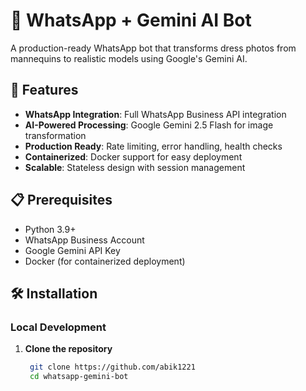 # 🤖 WhatsApp + Gemini AI Bot

A production-ready WhatsApp bot that transforms dress photos from mannequins to realistic models using Google's Gemini AI.

## 🚀 Features

- **WhatsApp Integration**: Full WhatsApp Business API integration
- **AI-Powered Processing**: Google Gemini 2.5 Flash for image transformation
- **Production Ready**: Rate limiting, error handling, health checks
- **Containerized**: Docker support for easy deployment
- **Scalable**: Stateless design with session management

## 📋 Prerequisites

- Python 3.9+
- WhatsApp Business Account
- Google Gemini API Key
- Docker (for containerized deployment)

## 🛠️ Installation

### Local Development

1. **Clone the repository**
   ```bash
    git clone https://github.com/abik1221
    cd whatsapp-gemini-bot
  